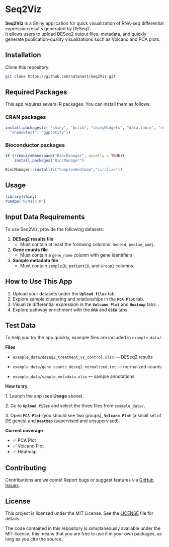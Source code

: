 # Seq2Viz

**Seq2Viz** is a Shiny application for quick visualization of RNA-seq differential expression results generated by DESeq2.\
It allows users to upload DESeq2 output files, metadata, and quickly generate publication-quality visualizations such as Volcano and PCA plots.

## Installation

Clone this repository:

``` bash
git clone https://github.com/natanast/Seq2Viz.git
```

## Required Packages

This app requires several R packages. You can install them as follows:

### CRAN packages

``` r
install.packages(c( "shiny", "bslib", "shinyWidgets", "data.table", "readxl", "stringr", "ggplot2", "ggrepel", "colorspace",
  "shadowtext", "ggplotify"))
```

### Bioconductor packages

``` r
if (!requireNamespace("BiocManager", quietly = TRUE))
    install.packages("BiocManager")

BiocManager::install(c("ComplexHeatmap","circlize"))
```

## Usage

``` r
library(shiny)
runApp("R/main.R")
```

## Input Data Requirements

To use Seq2Viz, provide the following datasets:

1.  **DESeq2 results file**
    -   Must contain at least the following columns: `Geneid`, `pvalue`, `padj`.
2.  **Gene counts file**
    -   Must contain a `gene_name` column with gene identifiers.
3.  **Sample metadata file**
    -   Must contain `sampleID`, `patientID`, and `Group1` columns.

## How to Use This App

1.  Upload your datasets under the **`Upload files`** tab.
2.  Explore sample clustering and relationships in the **`PCA Plot`** tab.
3.  Visualize differential expression in the **`Volcano Plot`** and **`Heatmap`** tabs. .
4.  Explore pathway enrichment with the **`ORA`** and **`GSEA`** tabs.

## Test Data

To help you try the app quickly, example files are included in `example_data/`.

**Files**

- `example_data/deseq2_treatment_vs_control.xlsx` — DESeq2 results

- `example_data/gene_counts_deseq2_normalized.txt` — normalized counts

- `example_data/sample_metadata.xlsx` — sample annotations

**How to try**

1\. Launch the app (see **Usage** above).

2\. Go to **`Upload files`** and select the three files from `example_data/`.

3\. Open **`PCA Plot`** (you should see two groups), **`Volcano Plot`** (a small set of DE genes) and **`Heatmap`** (supervised and unsupervised).

**Current coverage**

-   ✅ PCA Plot
-   ✅ Volcano Plot
-   ✅ Heatmap

## Contributing

Contributions are welcome! Report bugs or suggest features via [GitHub Issues](https://github.com/natanast/Seq2Viz/issues).

## License

This project is licensed under the MIT License. See the [LICENSE](LICENSE) file for details.

The code contained in this repository is simultaneously available under the MIT license; this means that you are free to use it in your own packages, as long as you cite the source.
